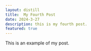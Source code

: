 ```yaml
---
layout: distill
title:  My Fourth Post
date: 2024-3-27
description: this is my fourth post.
featured: true
---
```


This is an example of my post.
